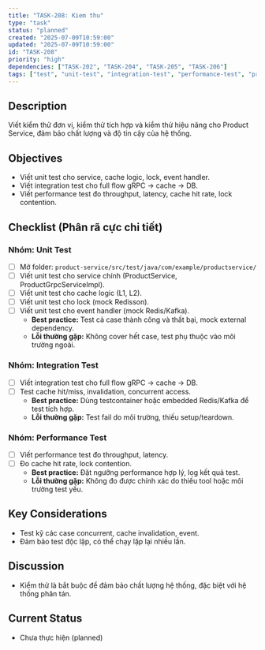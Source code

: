 ```yaml
---
title: "TASK-208: Kiem thu"
type: "task"
status: "planned"
created: "2025-07-09T10:59:00"
updated: "2025-07-09T10:59:00"
id: "TASK-208"
priority: "high"
dependencies: ["TASK-202", "TASK-204", "TASK-205", "TASK-206"]
tags: ["test", "unit-test", "integration-test", "performance-test", "product-service"]
---
```


## Description
Viết kiểm thử đơn vị, kiểm thử tích hợp và kiểm thử hiệu năng cho Product Service, đảm bảo chất lượng và độ tin cậy của hệ thống.

## Objectives
- Viết unit test cho service, cache logic, lock, event handler.
- Viết integration test cho full flow gRPC → cache → DB.
- Viết performance test đo throughput, latency, cache hit rate, lock contention.

## Checklist (Phân rã cực chi tiết)

### Nhóm: Unit Test
- [ ] Mở folder: `product-service/src/test/java/com/example/productservice/`
- [ ] Viết unit test cho service chính (ProductService, ProductGrpcServiceImpl).
- [ ] Viết unit test cho cache logic (L1, L2).
- [ ] Viết unit test cho lock (mock Redisson).
- [ ] Viết unit test cho event handler (mock Redis/Kafka).
    - **Best practice:** Test cả case thành công và thất bại, mock external dependency.
    - **Lỗi thường gặp:** Không cover hết case, test phụ thuộc vào môi trường ngoài.

### Nhóm: Integration Test
- [ ] Viết integration test cho full flow gRPC → cache → DB.
- [ ] Test cache hit/miss, invalidation, concurrent access.
    - **Best practice:** Dùng testcontainer hoặc embedded Redis/Kafka để test tích hợp.
    - **Lỗi thường gặp:** Test fail do môi trường, thiếu setup/teardown.

### Nhóm: Performance Test
- [ ] Viết performance test đo throughput, latency.
- [ ] Đo cache hit rate, lock contention.
    - **Best practice:** Đặt ngưỡng performance hợp lý, log kết quả test.
    - **Lỗi thường gặp:** Không đo được chính xác do thiếu tool hoặc môi trường test yếu.

## Key Considerations
- Test kỹ các case concurrent, cache invalidation, event.
- Đảm bảo test độc lập, có thể chạy lặp lại nhiều lần.

## Discussion
- Kiểm thử là bắt buộc để đảm bảo chất lượng hệ thống, đặc biệt với hệ thống phân tán.

## Current Status
- Chưa thực hiện (planned) 